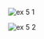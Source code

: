 ![ex 5 1](https://github.com/65030034/03376836-OOP-2566-Lab-05/assets/144875017/0cf4b2e5-9e1c-45e8-9f33-106f959537e5)

![ex 5 2](https://github.com/65030034/03376836-OOP-2566-Lab-05/assets/144875017/906ebe99-6118-481b-af3f-faf1213f0d95)
